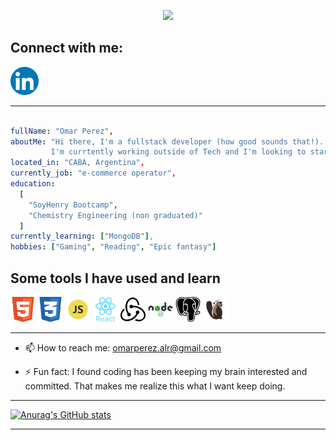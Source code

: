 <p align="center">
  <img src="https://capsule-render.vercel.app/api?text=I'm%20Omar%20Perez&animation=fadeIn&type=waving&color=gradient&height=150&fontSize=100"/>
</p>


        
<section>
<h2>Connect with me:</h2>  
<a href="www.linkedin.com/in/omar-perez-80bbaa164">
  <img height="45" src="img\834713_linkedin_icon.png"/>
</a>
</section>

---

```yaml

fullName: "Omar Perez",
aboutMe: "Hi there, I'm a fullstack developer (how good sounds that!).
         I'm currtently working outside of Tech and I'm looking to start my journey in the industry",
located_in: "CABA, Argentina",
currently_job: "e-commerce operator",
education:
  [
    "SoyHenry Bootcamp",
    "Chemistry Engineering (non graduated)"
  ]
currently_learning: ["MongoDB"],
hobbies: ["Gaming", "Reading", "Epic fantasy"]

```

<h2>Some tools I have used and learn</h2>

<p align="left">
<img src="img\317755_badge_html_html5_achievement_award_icon.png" alt="html" height="40"/>
<img src="img\317756_badge_css_css3_achievement_award_icon.png" alt="css" height="40"/>
<img src="img\652581_code_command_develop_javascript_language_icon.png" alt="javascript" height="40"/>
<img src="img\7423887_react_react native_icon.png" alt="react" height="40"/>
<img src="img\4691205_redux_icon.png" alt="redux" height="40"/>
<img src="img\1012818_code_development_logo_nodejs_icon.png" alt="node" height="40"/>
<img src="img\4691328_postgresql_icon.png" alt="postgresql" height="40"/>
<img src="img\beaver-head.png" alt="dbeaver" height="40"/>
</p>

---

- 📫 How to reach me: omarperez.alr@gmail.com

- ⚡ Fun fact: I found coding has been keeping my brain interested and committed. That makes me realize this what I want keep doing.

---

[![Anurag's GitHub stats](https://github-readme-stats.vercel.app/api?username=armoraz&show_icons=true&theme=synthwave)](https://github.com/anuraghazra/github-readme-stats)

---
